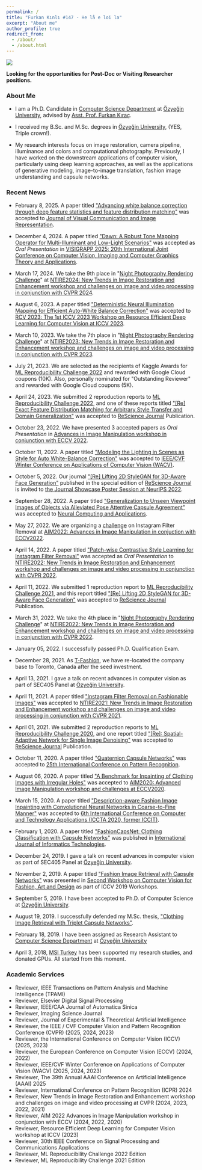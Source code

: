 ```yaml
---
permalink: /
title: "Furkan Kınlı #147 - He lå e loi la"
excerpt: "About me"
author_profile: true
redirect_from: 
  - /about/
  - /about.html
---
```

![][me]

**Looking for the opportunities for Post-Doc or Visiting Researcher positions.**

### About Me

*   I am a Ph.D. Candidate in [Computer Science Department][ozu-cs] at [Özyeğin University][ozu],
advised by [Asst. Prof. Furkan Kıraç][fkirac].

*   I received my B.Sc. and M.Sc. degrees in [Özyeğin University][ozu], (YES, Triple crown!).

*   My research interests focus on image restoration, camera pipeline, illuminance and colors and computational photography. Previously, I have worked on the downstream applications of computer vision, particularly using deep learning approaches, as well as the applications of generative modeling, image-to-image translation, fashion image understanding and capsule networks.


### Recent News

* February 8, 2025. A paper titled ["Advancing white balance correction through deep feature statistics and feature distribution matching"][fdmwb] was accepted to 
[Journal of Visual Communication and Image Representation][yjvci].

* December 4, 2024. A paper titled ["Dawn: A Robust Tone Mapping Operator for Multi-Illuminant and Low-Light Scenarios"][dawn] was accepted as *Oral Presentation* in 
[VISIGRAPP 2025: 20th International Joint Conference on Computer Vision, Imaging and Computer Graphics Theory and Applications][visigrapp2025].

* March 17, 2024. We take the 9th place in "[Night Photography Rendering Challenge][nightimaging]" at [NTIRE2024: New Trends in Image Restoration and Enhancement workshop
and challenges on image and video processing in conjunction with CVPR 2024][ntire2024].

* August 6, 2023. A paper titled ["Deterministic Neural Illumination Mapping for Efficient Auto-White Balance Correction"][denim] was accepted to 
[RCV 2023: The 1st ICCV 2023 Workshop on Resource Efficient Deep Learning for Computer Vision at ICCV 2023][rcv2023].

* March 10, 2023. We take the 7th place in "[Night Photography Rendering Challenge][nightimaging]" at [NTIRE2023: New Trends in Image Restoration and Enhancement workshop
and challenges on image and video processing in conjunction with CVPR 2023][ntire2023].

* July 21, 2023. We are selected as the recipients of Kaggle Awards for [ML Reproducibility Challenge 2022][reprod2022] and rewarded with Google Cloud coupons (10K). Also, personally nominated for "Outstanding Reviewer" and rewarded with Google Cloud coupons (5K).

* April 24, 2023. We submitted 2 reproduction reports to [ML Reproducibility Challenge 2022][reprod2022], and one of these reports titled 
["[Re] Exact Feature Distribution Matching for Arbitrary Style Transfer and Domain Generalization"][efdm] was accepted to [ReScience Journal][rescience] Publication.

* October 23, 2022. We have presented 3 accepted papers as *Oral Presentation* in [Advances in Image Manipulation workshop
in conjunction with ECCV 2022][aim22].

* October 11, 2022. A paper titled ["Modeling the Lighting in Scenes as Style for Auto White-Balance Correction"][style-awb] was accepted to 
[IEEE/CVF Winter Conference on Applications of Computer Vision (WACV)][wacv23].

* October 5, 2022. Our journal ["[Re] Lifting 2D StyleGAN for 3D-Aware Face Generation"][liftedgan] published in the special edition of [ReScience Journal][rescience] is invited to [the Journal Showcase Poster Session at NeurIPS 2022][nips2022].

* September 28, 2022. A paper titled ["Generalization to Unseen Viewpoint Images of Objects via Alleviated Pose Attentive Capsule Agreement"][alpaca] was accepted to 
[Neural Computing and Applications][ncaa].

* May 27, 2022. We are organizing a [challenge][ifr-challenge] on Instagram Filter Removal at [AIM2022: Advances in Image Manipulation in conjuction with ECCV2022][aim2022].

* April 14, 2022. A paper titled ["Patch-wise Contrastive Style Learning for Instagram Filter Removal"][cifr] was accepted as *Oral Presentation* to 
[NTIRE2022: New Trends in Image Restoration and Enhancement workshop and challenges on image and video processing 
in conjunction with CVPR 2022][ntire2022].

* April 11, 2022. We submitted 1 reproduction report to [ML Reproducibility Challenge 2021][reprod2021], and this report titled 
["[Re] Lifting 2D StyleGAN for 3D-Aware Face Generation"][liftedgan] was accepted to [ReScience Journal][rescience] Publication.

* March 31, 2022. We take the 4th place in "[Night Photography Rendering Challenge][nightimaging]" at [NTIRE2022: New Trends in Image Restoration and Enhancement workshop
and challenges on image and video processing
in conjunction with CVPR 2022][ntire2022].

* January 05, 2022. I successfully passed Ph.D. Qualification Exam.

* December 28, 2021. As [T-Fashion][tfashion], we have re-located the company base to Toronto, Canada after the seed investment.

* April 13, 2021. I gave a talk on recent advances in computer vision as part of SEC405 Panel at [Özyeğin University][ozu].
    
* April 11, 2021. A paper titled ["Instagram Filter Removal on Fashionable Images"][ifrnet] was accepted to 
[NTIRE2021: New Trends in Image Restoration and Enhancement workshop
and challenges on image and video processing
in conjunction with CVPR 2021][ntire2021].
    
* April 01, 2021. We submitted 2 reproduction reports to [ML Reproducibility Challenge 2020][reprod2020], and one report titled ["[Re]: Spatial-Adaptive Network for Single Image Denoising"][sadnet] was accepted to [ReScience Journal][rescience] Publication.

* October 11, 2020. A paper titled ["Quaternion Capsule Networks"][quaternion-caps] was accepted to [25th International Conference on Pattern Recognition][icpr2020].

* August 06, 2020. A paper titled ["A Benchmark for Inpainting of Clothing Images with Irregular Holes"][fashion-inpainting] was accepted to 
[AIM2020: Advanced Image Manipulation workshop and challenges at ECCV2020][aim2020].

* March 15, 2020. A paper titled ["Description-aware Fashion Image Inpainting with Convolutional Neural Networks in Coarse-to-Fine Manner"][dafii] was accepted to [6th International Conference on Computer and Technology Applications (ICCTA 2020, former ICCIT)][iccta].

* February 1, 2020. A paper titled ["FashionCapsNet: Clothing Classification with Capsule Networks"][fashioncapsnet]
was published in [International Journal of Informatics Technologies][ijit].

* December 24, 2019. I gave a talk on recent advances in computer vision as part of SEC405 Panel at [Özyeğin University][ozu].

* November 2, 2019. A paper titled ["Fashion Image Retrieval with Capsule Networks"][fircn] was presented in [Second Workshop on 
Computer Vision for Fashion, Art and Design][iccv-workshop] as part of ICCV 2019 Workshops.

* September 5, 2019. I have been accepted to Ph.D. of Computer Science at [Özyeğin University][ozu].

* August 19, 2019. I successfully defended my M.Sc. thesis, ["Clothing Image Retrieval with Triplet Capsule Networks"][msc-thesis].

* February 18, 2019. I have been assigned as Research Assistant to [Computer Science Department][ozu-cs] at [Özyeğin University][ozu]

* April 3, 2018, [MSI Turkey][msi] has been supported my research studies, and donated GPUs. All started from this moment.


### Academic Services

* Reviewer, IEEE Transactions on Pattern Analysis and Machine Intelligence (TPAMI)
* Reviewer, Elsevier Digital Signal Processing
* Reviewer, IEEE/CAA Journal of Automatica Sinica
* Reviewer, Imaging Science Journal
* Reviewer, Journal of Experimental & Theoretical Artificial Intelligence
* Reviewer, the IEEE / CVF Computer Vision and Pattern Recognition Conference (CVPR) (2025, 2024, 2023)
* Reviewer, the International Conference on Computer Vision (ICCV) (2025, 2023)
* Reviewer, the European Conference on Computer Vision (ECCV) (2024, 2022)
* Reviewer, IEEE/CVF Winter Conference on Applications of Computer Vision (WACV) (2025, 2024, 2023)
* Reviewer, The 39th Annual AAAI Conference on Artificial Intelligence (AAAI) 2025
* Reviewer, International Conference on Pattern Recognition (ICPR) 2024
* Reviewer, New Trends in Image Restoration and Enhancement workshop
and challenges on image and video processing at CVPR (2024, 2023, 2022, 2021)
* Reviewer, AIM 2022 Advances in Image Manipulation workshop in conjunction with ECCV (2024, 2022, 2020)
* Reviewer, Resource Efficient Deep Learning for Computer Vision workshop at ICCV (2023)
* Reviewer, 30th IEEE Conference on Signal Processing and Communications Applications
* Reviewer, ML Reproducibility Challenge 2022 Edition
* Reviewer, ML Reproducibility Challenge 2021 Edition


[me]: images/doomsdayblue.jpeg
[ozu-cs]: https://www.ozyegin.edu.tr/en/computer-science-department
[ozu]: https://www.ozyegin.edu.tr/en/
[fkirac]: https://scholar.google.com/citations?user=kdJBxv8AAAAJ
[iccta]: http://www.iccit.org
[dafii]: https://dl.acm.org/doi/abs/10.1145/3397125.3397155
[ijit]: https://dergipark.org.tr/en/pub/gazibtd
[fashioncapsnet]: https://dergipark.org.tr/en/download/article-file/952493
[iccv-workshop]: https://sites.google.com/view/cvcreative/home
[aim2020]: https://data.vision.ee.ethz.ch/cvl/aim20/
[fashion-inpainting]: https://link.springer.com/chapter/10.1007/978-3-030-66823-5_11
[ntire2021]: https://data.vision.ee.ethz.ch/cvl/ntire21/
[ntire2022]: https://data.vision.ee.ethz.ch/cvl/ntire22/
[ntire2023]: https://cvlai.net/ntire/2023/
[ntire2024]: https://cvlai.net/ntire/2024/
[icpr2020]: http://www.icpr2020.it/
[quaternion-caps]: https://ieeexplore.ieee.org/abstract/document/9412006
[rescience]: http://rescience.org/x
[sadnet]: https://openreview.net/pdf?id=yiAI9QN9nYt
[fircn]: http://openaccess.thecvf.com/content_ICCVW_2019/papers/CVFAD/Kinli_Fashion_Image_Retrieval_with_Capsule_Networks_ICCVW_2019_paper.pdf
[msc-thesis]: files/msc-thesis.pdf
[msi]: https://tr.msi.com/index.php
[tfashion]: https://tfashion.ai
[ifrnet]: https://openaccess.thecvf.com/content/CVPR2021W/NTIRE/papers/Kinli_Instagram_Filter_Removal_on_Fashionable_Images_CVPRW_2021_paper.pdf
[cifr]: https://openaccess.thecvf.com/content/CVPR2022W/NTIRE/papers/Kinli_Patch-Wise_Contrastive_Style_Learning_for_Instagram_Filter_Removal_CVPRW_2022_paper.pdf
[reprod2020]: https://paperswithcode.com/rc2020
[reprod2021]: https://openreview.net/group?id=ML_Reproducibility_Challenge/2021/Fall
[reprod2022]: https://paperswithcode.com/rc2022
[liftedgan]: https://openreview.net/pdf?id=BcNonfQ3RY
[nightimaging]: https://nightimaging.org/
[aim2022]: https://data.vision.ee.ethz.ch/cvl/aim22/
[ifr-challenge]: https://codalab.lisn.upsaclay.fr/competitions/5081
[style-awb]: https://arxiv.org/pdf/2210.09090.pdf
[wacv23]: https://wacv2023.thecvf.com/
[nips2022]: https://blog.neurips.cc/2022/08/15/journal-showcase/
[alpaca]: https://link.springer.com/article/10.1007/s00521-022-07900-3?error=cookies_not_supported&code=3a5ab1c3-ded3-4157-a0af-2dc76c936363
[ncaa]: https://www.springer.com/journal/521
[aim22]: https://data.vision.ee.ethz.ch/cvl/aim22/
[efdm]: https://openreview.net/pdf?id=a5_hbZf0NB
[rcv2023]: https://sites.google.com/view/rcv2023
[denim]: https://arxiv.org/
[visigrapp2025]: https://visapp.scitevents.org/
[dawn]: https://www.insticc.org/node/TechnicalProgram/VISIGRAPP/2025/presentationDetails/131346
[fdmwb]: https://www.sciencedirect.com/journal/journal-of-visual-communication-and-image-representation
[yjvci]: https://www.sciencedirect.com/journal/journal-of-visual-communication-and-image-representation